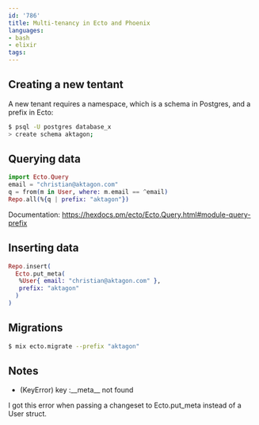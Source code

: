 ```yaml
---
id: '786'
title: Multi-tenancy in Ecto and Phoenix
languages:
- bash
- elixir
tags:
---
```

## Creating a new tentant

A new tenant requires a namespace, which is a schema in Postgres, and a prefix in Ecto:

```bash
$ psql -U postgres database_x
> create schema aktagon; 
```

## Querying data

```elixir
import Ecto.Query
email = "christian@aktagon.com"
q = from(m in User, where: m.email == ^email)
Repo.all(%{q | prefix: "aktagon"})
```

Documentation: https://hexdocs.pm/ecto/Ecto.Query.html#module-query-prefix

## Inserting data

```elixir
Repo.insert(
  Ecto.put_meta(
   %User{ email: "christian@aktagon.com" },
   prefix: "aktagon"
  )
)
```

## Migrations

```bash
$ mix ecto.migrate --prefix "aktagon"
```

## Notes

- (KeyError) key :\_\_meta\_\_ not found

I got this error when passing a changeset to Ecto.put_meta instead of a User struct.
